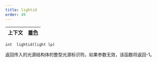 ```yaml
---
title: lightid
order: 49
---
```

| 上下文 | [着色](../contexts/shading.html) |
| --- | --- |

`int  lightid(light lp)`

返回传入的光源结构体的整型光源标识符。如果参数无效，该函数将返回-1。
